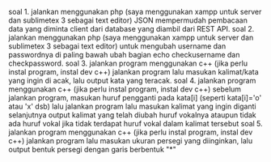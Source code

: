 soal 1. jalankan menggunakan php (saya menggunakan xampp untuk server dan sublimetex 3 sebagai text editor) JSON mempermudah pembacaan data yang diminta client dari database yang diambil dari REST API.
soal 2. jalankan menggunakan php (saya menggunakan xampp untuk server dan sublimetex 3 sebagai text editor) untuk mengubah username dan passwordnya di paling bawah ubah bagian echo checkusername dan checkpassword.
soal 3. jalankan program menggunakan c++ (jika perlu instal program, instal dev c++) jalankan program lalu masukan kalimat/kata yang ingin di acak, lalu output kata yang teracak.
soal 4. jalankan program menggunakan c++ (jika perlu instal program, instal dev c++) sebelum jalankan program, masukan huruf pengganti pada kata[i] (seperti kata[i]='o' atau 'x' dsb) lalu jalankan program lalu masukan kalimat yang ingin diganti selanjutnya output kalimat yang telah diubah huruf vokalnya ataupun tidak ada huruf vokal jika tidak terdapat huruf vokal dalam kalimat tersebut
soal 5. jalankan program menggunakan c++ (jika perlu instal program, instal dev c++) jalankan program lalu masukan ukuran persegi yang diinginkan, lalu output bentuk persegi dengan garis berbentuk "*"
